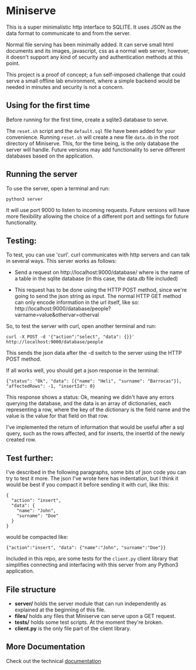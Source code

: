 # Miniserve

This is a super minimalistic http interface to SQLITE. It uses
JSON as the data format to communicate to and from the server.

Normal file serving has been minimally added. It can serve small
html documents and its images, javascript, css as a normal web
server, however, it doesn't support any kind of security and
authentication methods at this point.

This project is a proof of concept; a fun self-imposed challenge
that could serve a small offline lab environment, where a simple backend
would be needed in minutes and security is not a concern.

## Using for the first time

Before running for the first time, create a sqlite3 database to serve.

The `reset.sh` script and the `default.sql` file have been added for
your convenience. Running `reset.sh` will create a new file `data.db`
in the root directory of Miniserve. This, for the time being, is
the only database the server will handle. Future versions may add
functionality to serve different databases based on the application.

## Running the server

To use the server, open a terminal and run:

```
python3 server
```

It will use port 9000 to listen to incoming requests.
Future versions will have more flexibility allowing the choice of a
different port and settings for future functionality.

## Testing:

To test, you can use 'curl'. curl communicates with http servers and
can talk in several ways. This server works as follows:

- Send a request on http://localhost:9000/database/<nameoftable>
  where <nameoftable> is the name of a table in the sqlite database
  (in this case, the data.db file included)

- This request has to be done using the HTTP POST method, since we're
  going to send the json string as input. The normal HTTP GET method
  can only encode information in the url itself, like so:
  http://localhost:9000/database/people?varname=value&othervar=otherval

So, to test the server with curl, open another terminal and run:

```
curl -X POST -d '{"action":"select", "data": {}}' http://localhost:9000/database/people
```

This sends the json data after the -d switch to the server using the
HTTP POST method.

If all works well, you should get a json response in the terminal:

```
{"status": "Ok", "data": [{"name": "Heli", "surname": "Barrocas"}], "affectedRows": -1, "insertId": 0}
```

This response shows a status: Ok, meaning we didn't have any errors querying
the database, and the data is an array of dictionaries, each representing a
row, where the key of the dictionary is the field name and the value is the
value for that field on that row.

I've implemented the return of information that would be useful after a sql
query, such as the rows affected,  and for inserts, the insertId of the newly
created row.

## Test further:

I've described in the following paragraphs, some bits of json code you can
try to test it more. The json I've wrote here has indentation, but I think
it would be best if you compact it before sending it with curl, like this:

```
{
  "action": "insert",
  "data": {
    "name": "John",
    "surname": "Doe"
  }
}
```

would be compacted like:

```
{"action":"insert", "data": {"name":"John", "surname":"Doe"}}
```

Included in this repo, are some tests for the `client.py` client library
that simplifies connecting and interfacing with this server from any Python3
application.

## File structure

- __server/__  holds the server module that can run independently as explained
at the beginning of this file.
- __files/__ holds any files that Miniserve can serve upon a GET request.
- __tests/__ holds some test scripts. At the moment they're broken.
- __client.py__ is the only file part of the client library.


## More Documentation

Check out the technical [documentation](docs/database-technical-overview.md)

